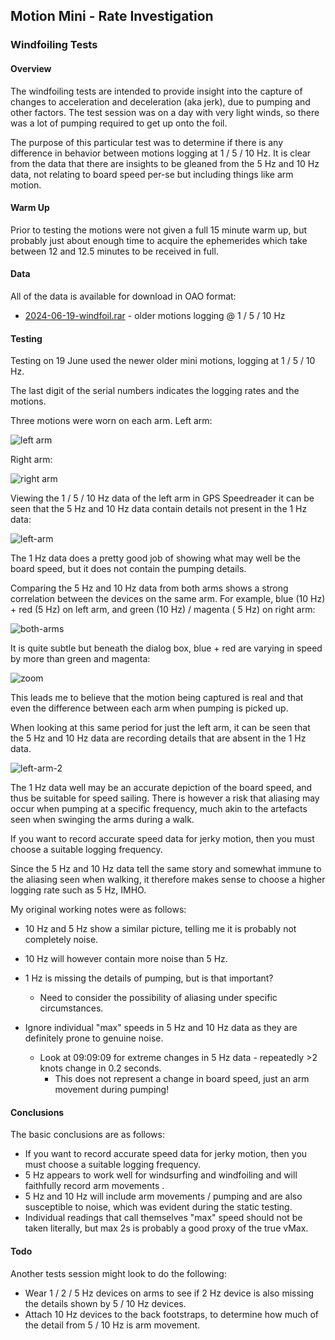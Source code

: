 ## Motion Mini - Rate Investigation

### Windfoiling Tests

#### Overview

The windfoiling tests are intended to provide insight into the capture of changes to acceleration and deceleration (aka jerk), due to pumping and other factors. The test session was on a day with very light winds, so there was a lot of pumping required to get up onto the foil.

The purpose of this particular test was to determine if there is any difference in behavior between motions logging at 1 / 5 / 10 Hz. It is clear from the data that there are insights to be gleaned from the 5 Hz and 10 Hz data, not relating to board speed per-se but including things like arm motion.



#### Warm Up

Prior to testing the motions were not given a full 15 minute warm up, but probably just about enough time to acquire the ephemerides which take between 12 and 12.5 minutes to be received in full.



#### Data

All of the data is available for download in OAO format:

- [2024-06-19-windfoil.rar](2024-06-19-windfoil.rar) - older motions logging @ 1 / 5 / 10 Hz



#### Testing

Testing on 19 June used the newer older mini motions, logging at 1 / 5 / 10 Hz.

The last digit of the serial numbers indicates the logging rates and the motions.

Three motions were worn on each arm. Left arm:

![left arm](img/20240619_092343.jpg)

Right arm:

![right arm](img/20240619_092354.jpg)





Viewing the 1 / 5 / 10 Hz data of the left arm in GPS Speedreader it can be seen that the 5 Hz and 10 Hz data contain details not present in the 1 Hz data:

![left-arm](img/left-arm.png)

The 1 Hz data does a pretty good job of showing what may well be the board speed, but it does not contain the pumping details.

Comparing the 5 Hz and 10 Hz data from both arms shows a strong correlation between the devices on the same arm. For example, blue (10 Hz) + red (5 Hz) on left arm, and green  (10 Hz) / magenta ( 5 Hz) on right arm:

![both-arms](img/both-arms.png)

It is quite subtle but beneath the dialog box, blue + red are varying in speed by more than green and magenta:

![zoom](img/zoom.png)



This leads me to believe that the motion being captured is real and that even the difference between each arm when pumping is picked up.

When looking at this same period for just the left arm, it can be seen that the 5 Hz and 10 Hz data are recording details that are absent in the 1 Hz data.

![left-arm-2](img/left-arm-2.png)

The 1 Hz data well may be an accurate depiction of the board speed, and thus be suitable for speed sailing. There is however a risk that aliasing may occur when pumping at a specific frequency, much akin to the artefacts seen when swinging the arms during a walk.

If you want to record accurate speed data for jerky motion, then you must choose a suitable logging frequency.

Since the 5 Hz and 10 Hz data tell the same story and somewhat immune to the aliasing seen when walking, it therefore makes sense to choose a higher logging rate such as 5 Hz, IMHO.



My original working notes were as follows:

- 10 Hz and 5 Hz show a similar picture, telling me it is probably not completely noise.
- 10 Hz will however contain more noise than 5 Hz.
- 1 Hz is missing the details of pumping, but is that important?
  - Need to consider the possibility of aliasing under specific circumstances.

- Ignore individual "max" speeds in 5 Hz and 10 Hz data as they are definitely prone to genuine noise.
  - Look at 09:09:09 for extreme changes in 5 Hz data - repeatedly >2 knots change in 0.2 seconds.
    - This does not represent a change in board speed, just an arm movement during pumping!



#### Conclusions

The basic conclusions are as follows:

- If you want to record accurate speed data for jerky motion, then you must choose a suitable logging frequency.
- 5 Hz appears to work well for windsurfing and windfoiling and will faithfully record arm movements .
- 5 Hz and 10 Hz will include arm movements / pumping and are also susceptible to noise, which was evident during the static testing.
- Individual readings that call themselves "max" speed should not be taken literally, but max 2s is probably a good proxy of the true vMax.



#### Todo

Another tests session might look to do the following:

- Wear 1 / 2 / 5 Hz devices on arms to see if 2 Hz device is also missing the details shown by 5 / 10 Hz devices.
- Attach 10 Hz devices to the back footstraps, to determine how much of the detail from 5 / 10 Hz is arm movement.
